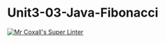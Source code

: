# Unit3-03-Java-Fibonacci

[![Mr Coxall's Super Linter](https://github.com/ICS4U-Programming-FrankieFW/Unit3-03-Java-Fibonacci/workflows/Mr%20Coxall's%20Super%20Linter/badge.svg)](https://github.com/ICS4U-Programming-FrankieFW/Unit3-03-Java-Fibonacci/actions/)
